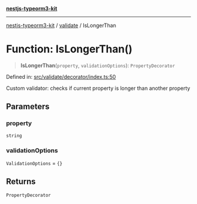 [**nestjs-typeorm3-kit**](../../README.md)

***

[nestjs-typeorm3-kit](../../README.md) / [validate](../README.md) / IsLongerThan

# Function: IsLongerThan()

> **IsLongerThan**(`property`, `validationOptions`): `PropertyDecorator`

Defined in: [src/validate/decorator/index.ts:50](https://github.com/x302502/nestjs-typeorm3-kit/blob/6ef69742f766c1a8d18cd622a628a96085a8d4cc/src/validate/decorator/index.ts#L50)

Custom validator: checks if current property is longer than another property

## Parameters

### property

`string`

### validationOptions

`ValidationOptions` = `{}`

## Returns

`PropertyDecorator`
